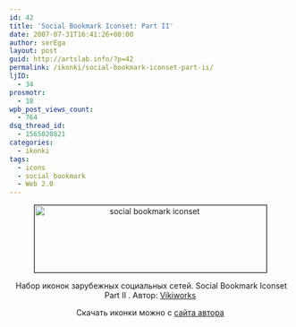 ```yaml
---
id: 42
title: 'Social Bookmark Iconset: Part II'
date: 2007-07-31T16:41:26+00:00
author: serEga
layout: post
guid: http://artslab.info/?p=42
permalink: /ikonki/social-bookmark-iconset-part-ii/
ljID:
  - 34
prosmotr:
  - 18
wpb_post_views_count:
  - 764
dsq_thread_id:
  - 1565020821
categories:
  - ikonki
tags:
  - icons
  - social bookmark
  - Web 2.0
---
```

<p STYLE="text-align: center">
  <img STYLE="width: 415px; height: 120px" HEIGHT="120" WIDTH="415" BORDER="1" TITLE="social bookmark iconset" ALT="social bookmark iconset" SRC="http://googledrive.com/host/0B9lHVSSSdxdxd0hjdUdmRzY3Tjg/socialpart2pu3.jpg" />
</p>

<p ALIGN="center">
   Набор иконок зарубежных социальных сетей. Social Bookmark Iconset Part II . Автор: <a TITLE="Authors homepage" TARGET="_blank" HREF="http://www.vikiworks.com">Vikiworks</a>
</p>

<p ALIGN="center">
  Скачать иконки можно с <a TITLE="download from authors homepage" TARGET="_blank" HREF="http://www.vikiworks.com/2007/07/28/social-bookmark-iconset-part-2/">сайта автора</a>
</p>
